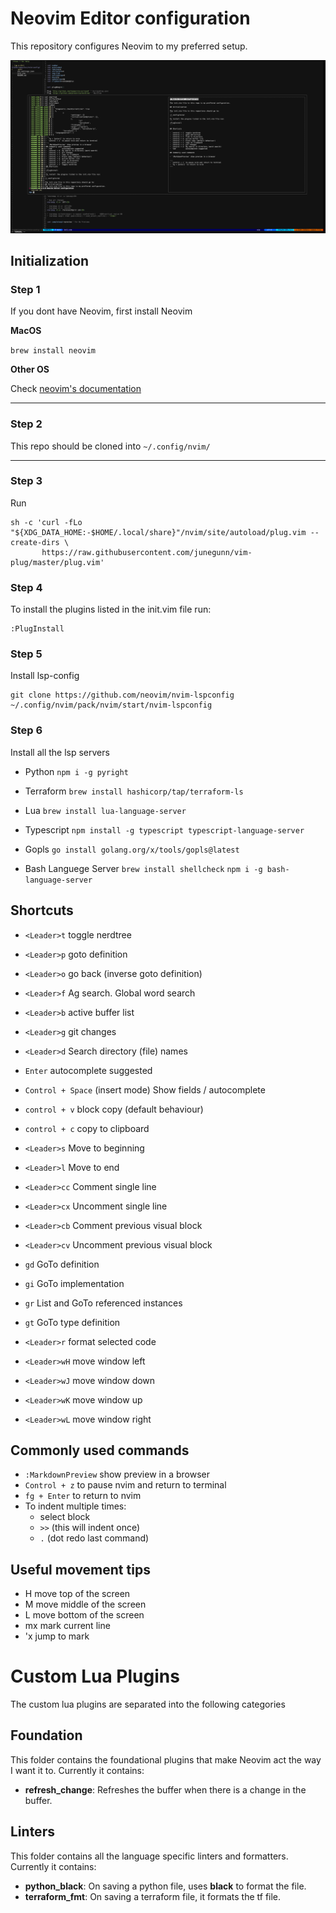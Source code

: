 # Neovim Editor configuration

This repository configures Neovim to my preferred setup. 

![Example of this repo in Neovim](./img/example.png)



## Initialization

### Step 1
If you dont have Neovim, first install Neovim

**MacOS**

`brew install neovim`

**Other OS**

Check [neovim's documentation](https://github.com/neovim/neovim/wiki/Installing-Neovim)

---
### Step 2

This repo should be cloned into `~/.config/nvim/`

---

### Step 3

Run
```
sh -c 'curl -fLo "${XDG_DATA_HOME:-$HOME/.local/share}"/nvim/site/autoload/plug.vim --create-dirs \
       https://raw.githubusercontent.com/junegunn/vim-plug/master/plug.vim'
```

### Step 4

To install the plugins listed in the init.vim file run:
```
:PlugInstall
```

### Step 5

Install lsp-config
```
git clone https://github.com/neovim/nvim-lspconfig ~/.config/nvim/pack/nvim/start/nvim-lspconfig
```

### Step 6
Install all the lsp servers

- Python
`npm i -g pyright`

- Terraform
`brew install hashicorp/tap/terraform-ls`

- Lua
`brew install lua-language-server`

- Typescript
`npm install -g typescript typescript-language-server`

- Gopls
`go install golang.org/x/tools/gopls@latest`

- Bash Languege Server
`brew install shellcheck`
`npm i -g bash-language-server`

## Shortcuts

- `<Leader>t` toggle nerdtree
- `<Leader>p` goto definition
- `<Leader>o` go back (inverse goto definition)
- `<Leader>f` Ag search. Global word search
- `<Leader>b` active buffer list
- `<Leader>g` git changes 
- `<Leader>d` Search directory (file) names 
- `Enter`         autocomplete suggested
- `Control + Space` (insert mode) Show fields / autocomplete
- `control + v` block copy (default behaviour) 
- `control + c` copy to clipboard 

- `<Leader>s`		Move to beginning
- `<Leader>l`		Move to end

- `<Leader>cc` Comment single line
- `<Leader>cx` Uncomment single line
- `<Leader>cb` Comment previous visual block
- `<Leader>cv` Uncomment previous visual block

- `gd` GoTo definition
- `gi` GoTo implementation 
- `gr` List and GoTo referenced instances 
- `gt` GoTo type definition 

- `<Leader>r` format selected code

- `<Leader>wH` move window left
- `<Leader>wJ` move window down 
- `<Leader>wK` move window up
- `<Leader>wL` move window right

## Commonly used commands

- `:MarkdownPreview` show preview in a browser 
- `Control + z` to pause nvim and return to terminal
- `fg + Enter` to return to nvim
- To indent multiple times:
	- select block
	- `>>`    (this will indent once)
	- `.`     (dot redo last command)

## Useful movement tips

- H		move top of the screen
- M		move middle of the screen
- L		move bottom of the screen
- mx	mark current line
- 'x	jump to mark

# Custom Lua Plugins

The custom lua plugins are separated into the following categories

## Foundation
This folder contains the foundational plugins that make Neovim act the way I want it to.
Currently it contains:
- **refresh_change**: Refreshes the buffer when there is a change in the buffer.

## Linters
This folder contains all the language specific linters and formatters.
Currently it contains:

- **python_black**: On saving a python file, uses __black__ to format the file.
- **terraform_fmt**: On saving a terraform file, it formats the tf file.

